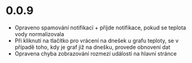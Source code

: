# 0.0.9

- Opraveno spamování notifikací + příjde notifikace, pokud se teplota vody normalizovala
- Při kliknutí na tlačítko pro vrácení na dnešek u grafu teploty, se v případě toho, kdy je graf již na dnešku, provede obnovení dat
- Opravena chyba zobrazování rozmezí událostí na hlavní stránce
